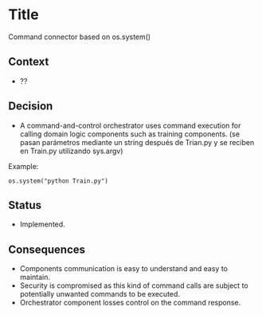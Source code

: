# Title

Command connector based on os.system()


## Context

- ??

## Decision

- A command-and-control orchestrator uses command execution for calling domain logic components such as training components. (se pasan parámetros mediante un string después de Trian.py y se reciben en Train.py utilizando sys.argv)


Example:
```
os.system("python Train.py")
```

## Status

- Implemented.

## Consequences

- Components communication is easy to understand and easy to maintain.
- Security is compromised as this kind of command calls are subject to potentially unwanted commands to be executed.
- Orchestrator component losses control on the command response.

